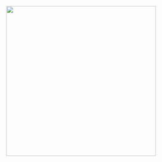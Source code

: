<a href="https://asciinema.org/a/N3Y5ZAdisw1TPAV8XoJ1fOvLb" target="_blank"><img src="https://asciinema.org/a/N3Y5ZAdisw1TPAV8XoJ1fOvLb.png" width="400" target="_blank"/></a>
